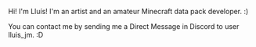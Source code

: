 Hi! I'm Lluís! I'm an artist and an amateur Minecraft data pack developer. :)

You can contact me by sending me a Direct Message in Discord to user lluis_jm. :D
